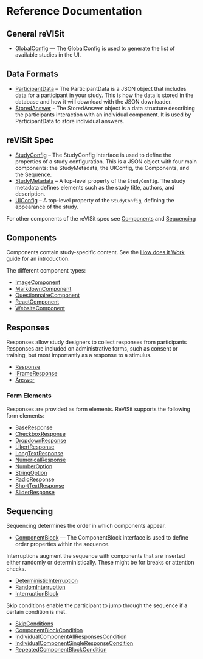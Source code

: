 # Reference Documentation

## General reVISit 

- [GlobalConfig](interfaces/GlobalConfig.md) — The GlobalConfig is used to generate the list of available studies in the UI. 

## Data Formats

- [ParticipantData](interfaces/ParticipantData.md) – The ParticipantData is a JSON object that includes data for a participant in your study. This is how the data is stored in the database and how it will download with the JSON downloader.
- [StoredAnswer](interfaces/StoredAnswer.md) - The StoredAnswer object is a data structure describing the participants interaction with an individual component. It is used by ParticipantData to store individual answers.

## reVISit Spec

- [StudyConfig](interfaces/StudyConfig.md) – The StudyConfig interface is used to define the properties of a study configuration. This is a JSON object with four main components: the StudyMetadata, the UIConfig, the Components, and the Sequence. 
- [StudyMetadata](interfaces/StudyMetadata.md) – A top-level property of the `StudyConfig`. The study metadata defines elements such as the study title, authors, and description.
- [UIConfig](interfaces/UIConfig.md) – A top-level property of the `StudyConfig`, defining the appearance of the study.

For other components of the reVISit spec see [Components](#Components) and [Sequencing](#Sequencing)

## Components

Components contain study-specific content. See the [How does it Work](https://revisit.dev/docs/getting-started/how-does-it-work) guide for an introduction.

The different component types: 
- [ImageComponent](interfaces/ImageComponent.md)
- [MarkdownComponent](interfaces/MarkdownComponent.md)
- [QuestionnaireComponent](interfaces/QuestionnaireComponent.md)
- [ReactComponent](interfaces/ReactComponent.md)
- [WebsiteComponent](interfaces/WebsiteComponent.md)

## Responses

Responses allow study designers to collect responses from participants  Responses are included on administrative forms, such as consent or training, but most importantly as a response to a stimulus.

- [Response](type-aliases/Response.md)
- [IFrameResponse](interfaces/IFrameResponse.md)
- [Answer](interfaces/Answer.md)

### Form Elements

Responses are provided as form elements. ReVISit supports the following form elements:

- [BaseResponse](interfaces/BaseResponse.md)
- [CheckboxResponse](interfaces/CheckboxResponse.md)
- [DropdownResponse](interfaces/DropdownResponse.md)
- [LikertResponse](interfaces/LikertResponse.md)
- [LongTextResponse](interfaces/LongTextResponse.md)
- [NumericalResponse](interfaces/NumericalResponse.md)
- [NumberOption](interfaces/NumberOption.md)
- [StringOption](interfaces/StringOption.md)
- [RadioResponse](interfaces/RadioResponse.md)
- [ShortTextResponse](interfaces/ShortTextResponse.md)
- [SliderResponse](interfaces/SliderResponse.md)

## Sequencing

Sequencing determines the order in which components appear.

- [ComponentBlock](interfaces/ComponentBlock.md) — The ComponentBlock interface is used to define order properties within the sequence.

Interruptions augment the sequence with components that are inserted either randomly or deterministically. These might be for breaks or attention checks.

- [DeterministicInterruption](interfaces/DeterministicInterruption.md) 
- [RandomInterruption](interfaces/RandomInterruption.md)
- [InterruptionBlock](type-aliases/InterruptionBlock.md)

Skip conditions enable the participant to jump through the sequence if a certain condition is met.

- [SkipConditions](type-aliases/SkipConditions.md)
- [ComponentBlockCondition](interfaces/ComponentBlockCondition.md)
- [IndividualComponentAllResponsesCondition](interfaces/IndividualComponentAllResponsesCondition.md)
- [IndividualComponentSingleResponseCondition](interfaces/IndividualComponentSingleResponseCondition.md)
- [RepeatedComponentBlockCondition](interfaces/RepeatedComponentBlockCondition.md)

